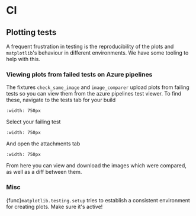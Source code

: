 # CI

## Plotting tests

A frequent frustration in testing is the reproducibility of the plots and `matplotlib`'s behaviour in different environments.
We have some tooling to help with this.

### Viewing plots from failed tests on Azure pipelines

The fixtures `check_same_image` and `image_comparer` upload plots from failing tests so you can view them from the azure pipelines test viewer.
To find these, navigate to the tests tab for your build

```{image} ../_static/img/ci_plot-view_tests-tab.png
:width: 750px
```

Select your failing test

```{image} ../_static/img/ci_plot-view_select-test.png
:width: 750px
```

And open the attachments tab

```{image} ../_static/img/ci_plot-view_attachment-tab.png
:width: 750px
```

From here you can view and download the images which were compared, as well as a diff between them.

### Misc

{func}`matplotlib.testing.setup` tries to establish a consistent environment for creating plots. Make sure it's active!
